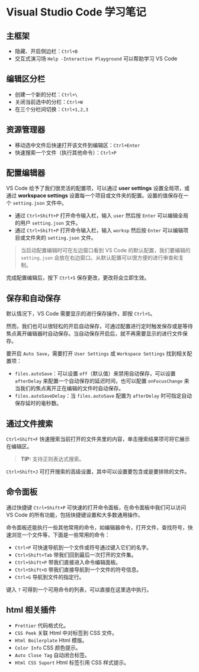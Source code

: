 # Visual Studio Code 学习笔记


## 主框架

- 隐藏、开启侧边栏：`Ctrl+B`
- 交互式演习场 `Help -Interactive Playground` 可以帮助学习 VS Code

## 编辑区分栏

- 创建一个新的分栏：`Ctrl+\`
- 关闭当前选中的分栏：`Ctrl+W`
- 在三个分栏间切换：`Ctrl+1,2,3`

## 资源管理器

- 移动选中文件后快速打开该文件到编辑区：`Ctrl+Enter`
- 快速搜索一个文件（执行其他命令）：`Ctrl+P`

## 配置编辑器

VS Code 给予了我们很灵活的配置项，可以通过 **user settings** 设置全局项，或通过 **workspace settings** 设置每一个项目或文件夹的配置。设置的值保存在一个 `setting.json` 文件中。

- 通过 `Ctrl+Shift+P` 打开命令输入栏，输入 `user` 然后按 `Enter` 可以编辑全局的用户 `setting.json` 文件。
- 通过 `Ctrl+Shift+P` 打开命令输入栏，输入 `worksp` 然后按 `Enter` 可以编辑项目或文件夹的 `setting.json` 文件。

> 当启动配置编辑时可在左边窗口看到 VS Code 的默认配置，我们要编辑的 `setting.json` 会放在右边窗口。从默认配置可以很方便的进行审查和复制。

完成配置编辑后，按下 `Ctrl+S` 保存更改，更改将会立即生效。

## 保存和自动保存

默认情况下，VS Code 需要显示的进行保存操作，即按 `Ctrl+S`。

然而，我们也可以很轻松的开启自动保存，可通过配置进行定时触发保存或是等待焦点离开编辑器时自动保存。当自动保存开启后，就不再需要显示的进行文件保存。

要开启 `Auto Save`，需要打开 `User Settings` 或 `Workspace Settings` 找到相关配置项：

- `files.autoSave`：可以设置 `off`（默认值）来禁用自动保存，可以设置 `afterDelay` 来配置一个自动保存的延迟时间，也可以配置 `onFocusChange` 来当我们的焦点离开正在编辑的文件时自动保存。
- `files.autoSaveDelay`：当 `files.autoSave` 配置为 `afterDelay` 时可指定自动保存延时的毫秒数。

## 通过文件搜索

`Ctrl+Shift+F` 快速搜索当前打开的文件夹里的内容，单击搜索结果项可将它展示在编辑区。

> **TIP:** 支持正则表达式搜索。

`Ctrl+Shift+J` 可打开搜索的高级设置，其中可以设置要包含或是要排除的文件。

## 命令面板

通过快捷键 `Ctrl+Shift+P` 可快速的打开命令面板，在命令面板中我们可以访问 VS Code 的所有功能，包括快捷键设置和大多数通用操作。

命令面板还能执行一些其他常用的命令，如编辑器命令，打开文件，查找符号，快速浏览一个文件等，下面是一些常用的命令：

- `Ctrl+P` 可快速导航到一个文件或符号通过键入它们的名字。
- `Ctrl+Shift+Tab` 带我们回到最后一次打开的文件集。
- `Ctrl+Shift+P` 带我们直接进入命令编辑面板。
- `Ctrl+Shift+O` 带我们直接导航到一个文件的符号信息。
- `Ctrl+G` 导航到文件的指定行。

键入 `?` 可得到一个可用命令的列表，可以直接在这里选中执行。

## html 相关插件

- `Prettier` 代码格式化。
- `CSS Peek` 关联 Html 中对标签到 CSS 文件。
- `Html Boilerplate` Html 模版。
- `Color Info` CSS 颜色提示。
- `Auto Close Tag` 自动闭合标签。
- `Html CSS Suport` Html 标签引用 CSS 样式提示。

